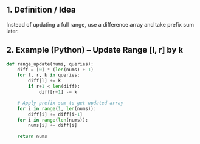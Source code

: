 ## 1. Definition / Idea

Instead of updating a full range, use a difference array and take prefix sum later.

## 2. Example (Python) – Update Range [l, r] by k

```python
def range_update(nums, queries):
    diff = [0] * (len(nums) + 1)
    for l, r, k in queries:
        diff[l] += k
        if r+1 < len(diff):
            diff[r+1] -= k

    # Apply prefix sum to get updated array
    for i in range(1, len(nums)):
        diff[i] += diff[i-1]
    for i in range(len(nums)):
        nums[i] += diff[i]

    return nums
```
